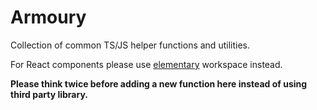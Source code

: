 # Armoury

Collection of common TS/JS helper functions and utilities.

For React components please use [elementary](../elementary) workspace instead.

__Please think twice before adding a new function here instead of using third party library.__
